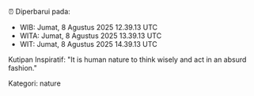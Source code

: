 ⏰ Diperbarui pada:
- WIB: Jumat, 8 Agustus 2025 12.39.13 UTC
- WITA: Jumat, 8 Agustus 2025 13.39.13 UTC
- WIT: Jumat, 8 Agustus 2025 14.39.13 UTC

Kutipan Inspiratif:
"It is human nature to think wisely and act in an absurd fashion."


Kategori: nature

